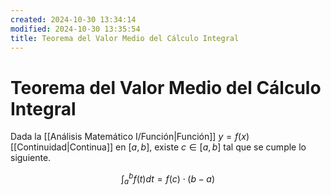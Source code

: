 ```yaml
---
created: 2024-10-30 13:34:14
modified: 2024-10-30 13:35:54
title: Teorema del Valor Medio del Cálculo Integral
---
```


# Teorema del Valor Medio del Cálculo Integral

Dada la [[Análisis Matemático I/Función|Función]] $y = f(x)$ [[Continuidad|Continua]] en $[a, b]$, existe $c \in [a, b]$ tal que se cumple lo siguiente.

$$
\int_a^b f(t) dt =
f(c) \cdot (b - a)
$$
